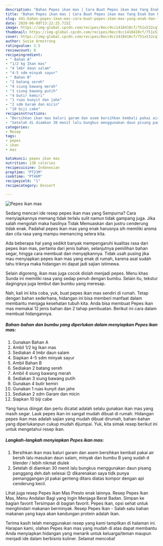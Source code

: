 ```yaml
---
description: "Bahan Pepes ikan mas | Cara Buat Pepes ikan mas Yang Enak Dan Lezat"
title: "Bahan Pepes ikan mas | Cara Buat Pepes ikan mas Yang Enak Dan Lezat"
slug: 441-bahan-pepes-ikan-mas-cara-buat-pepes-ikan-mas-yang-enak-dan-lezat
date: 2020-06-09T13:22:25.715Z
image: https://img-global.cpcdn.com/recipes/0ecc9cc1418410cf/751x532cq70/pepes-ikan-mas-foto-resep-utama.jpg
thumbnail: https://img-global.cpcdn.com/recipes/0ecc9cc1418410cf/751x532cq70/pepes-ikan-mas-foto-resep-utama.jpg
cover: https://img-global.cpcdn.com/recipes/0ecc9cc1418410cf/751x532cq70/pepes-ikan-mas-foto-resep-utama.jpg
author: Susie Armstrong
ratingvalue: 3.5
reviewcount: 8
recipeingredient:
- " Bahan A"
- "1/2 kg Ikan mas"
- "4 lmbr daun salam"
- "4-5 sdm minyak sayur"
- " Bahan B"
- "2 batang sereh"
- "4 siung bawang merah"
- "3 siung bawang putih"
- "4 butir kemiri"
- "1 ruas kunyit dan jahe"
- "2 sdm Garam dan micin"
- "10 biji cabe"
recipeinstructions:
- "Bersihkan ikan mas baluri garam dan asem bersihkan kembali pakai air bersih lalu masukan daun salam, minyak dan bumbu B yang sudah d blender / lebih nikmat diulek"
- "Setelah di diamkan 30 menit lalu bungkus menggunakan daun pisang panggang deh.dah selesai 😌 dikarenakan saya tidk punya pemanggangan jd pakai genteng ditaro diatas kompor dengan api cenderung kecil."
categories:
- Resep
tags:
- pepes
- ikan
- mas

katakunci: pepes ikan mas 
nutrition: 138 calories
recipecuisine: Indonesian
preptime: "PT23M"
cooktime: "PT46M"
recipeyield: "1"
recipecategory: Dessert

---
```



![Pepes ikan mas](https://img-global.cpcdn.com/recipes/0ecc9cc1418410cf/751x532cq70/pepes-ikan-mas-foto-resep-utama.jpg)

Sedang mencari ide resep pepes ikan mas yang Sempurna? Cara menyiapkannya memang tidak terlalu sulit namun tidak gampang juga. Jika salah mengolah maka hasilnya Tidak Memuaskan dan justru cenderung tidak enak. Padahal pepes ikan mas yang enak harusnya sih memiliki aroma dan cita rasa yang mampu memancing selera kita.

Ada beberapa hal yang sedikit banyak mempengaruhi kualitas rasa dari pepes ikan mas, pertama dari jenis bahan, selanjutnya pemilihan bahan segar, hingga cara membuat dan menyajikannya. Tidak usah pusing jika mau menyiapkan pepes ikan mas yang enak di rumah, karena asal sudah tahu triknya maka hidangan ini dapat jadi sajian istimewa.

Selain digoreng, ikan mas juga cocok diolah menjadi pepes. Menu khas Sunda ini memiliki rasa yang sedap penuh dengan bumbu. Selain itu, tekstur dagingnya juga lembut dan bumbu yang meresap.


Nah, kali ini kita coba, yuk, buat pepes ikan mas sendiri di rumah. Tetap dengan bahan sederhana, hidangan ini bisa memberi manfaat dalam membantu menjaga kesehatan tubuh kita. Anda bisa membuat Pepes ikan mas memakai 12 jenis bahan dan 2 tahap pembuatan. Berikut ini cara dalam membuat hidangannya.

<!--inarticleads1-->

##### Bahan-bahan dan bumbu yang diperlukan dalam menyiapkan Pepes ikan mas:

1. Gunakan  Bahan A
1. Ambil 1/2 kg Ikan mas
1. Sediakan 4 lmbr daun salam
1. Siapkan 4-5 sdm minyak sayur
1. Ambil  Bahan B
1. Sediakan 2 batang sereh
1. Ambil 4 siung bawang merah
1. Sediakan 3 siung bawang putih
1. Gunakan 4 butir kemiri
1. Gunakan 1 ruas kunyit dan jahe
1. Sediakan 2 sdm Garam dan micin
1. Siapkan 10 biji cabe


Yang harus diingat dan perlu dicatat adalah selalu gunakan ikan mas yang masih segar. Lauk pepes ikan ini sangat mudah dibuat di rumah. Hidangan pepes ikan mas adalah sajian yang mudah dibuat dirumah, bahan-bahan yang diperlukanpun cukup mudah dijumpai. Yuk, kita simak resep berikut ini untuk mengetahui resep ikan. 

<!--inarticleads2-->

##### Langkah-langkah menyiapkan Pepes ikan mas:

1. Bersihkan ikan mas baluri garam dan asem bersihkan kembali pakai air bersih lalu masukan daun salam, minyak dan bumbu B yang sudah d blender / lebih nikmat diulek
1. Setelah di diamkan 30 menit lalu bungkus menggunakan daun pisang panggang deh.dah selesai 😌 dikarenakan saya tidk punya pemanggangan jd pakai genteng ditaro diatas kompor dengan api cenderung kecil.


Lihat juga resep Pepes ikan Mas Presto enak lainnya. Resep Pepes Ikan Mas, Menu Andalan Bagi yang Ingin Menjaga Berat Badan. Simpan ke bagian favorit Tersimpan di bagian favorit. Pepes ikan, opsi sehat untuk menghindari makanan berminyak. Resep Pepes Ikan - Salah satu bahan makanan yang kaya akan kandungan protein adalah ikan. 

Terima kasih telah menggunakan resep yang kami tampilkan di halaman ini. Harapan kami, olahan Pepes ikan mas yang mudah di atas dapat membantu Anda menyiapkan hidangan yang menarik untuk keluarga/teman maupun menjadi ide dalam berbisnis kuliner. Selamat mencoba!
